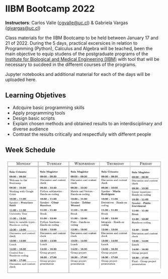 # IIBM Bootcamp 2022
**Instructors**: Carlos Valle (cgvalle@uc.cl) & Gabriela Vargas (givargas@uc.cl)


Class materials for the IIBM Bootcamp to be held between January 17 and 21 of 2022. During the 5 days, practical excersices in relation to Programming (Python), Calculus and Algebra will be teached, been the main objective to equip studens of the postgraduate programs of the [Institute for Biological and Medical Engineering (IIBM)](https://ingenieriabiologicaymedica.uc.cl/en/) with tool that will be necessary to sucdeed in the different courses of the programs.

Jupyter notebooks and additional material for each of the days will be uploaded here.



## **Learning Objetives**
* Adcquire basic programming skills
*  Apply programming tools
* Design basic scripts
* Explain chosen methods and obtained results to an interdisciplinary and diverse audience
* Contrast the results critically and respectfully with different people


## Week Schedule
![imagen](https://github.com/CarlosValleA/IIBM-BootCamp/blob/main/images/week_schedule.png)